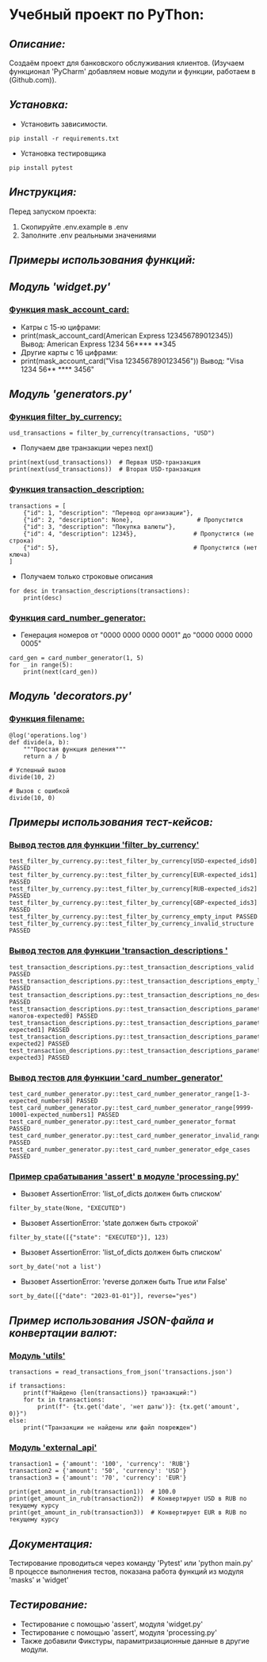 # Учебный проект по PyThon:

## *Описание:*
Создаём проект для банковского обслуживания клиентов.
(Изучаем функционал 'PyCharm' добавляем новые модули и функции, работаем в (Github.com)).

## *Установка:*
- Установить зависимости.
```
pip install -r requirements.txt
```
- Установка тестировщика
```
pip install pytest
```
## *Инструкция:*
Перед запуском проекта:
1. Скопируйте .env.example в .env
2. Заполните .env реальными значениями
## *Примеры использования функций:*
## *Модуль 'widget.py'*
### [Функция mask_account_card:](https://write.geeksforgeeks.org/)
 - Катры с 15-ю цифрами:
 - print(mask_account_card(American Express 123456789012345))
Вывод: American Express 1234 56**** **345
 - Другие карты с 16 цифрами:
 - print(mask_account_card("Visa 1234567890123456"))
Вывод: "Visa 1234 56** **** 3456"

## *Модуль 'generators.py'*
### [Функция filter_by_currency:](https://write.geeksforgeeks.org/)
```usd_transactions = filter_by_currency(transactions, "USD")```

 - Получаем две транзакции через next()
```
print(next(usd_transactions))  # Первая USD-транзакция
print(next(usd_transactions))  # Вторая USD-транзакция
```
### [Функция transaction_description:](https://write.geeksforgeeks.org/)
```
transactions = [
    {"id": 1, "description": "Перевод организации"},
    {"id": 2, "description": None},                  # Пропустится
    {"id": 3, "description": "Покупка валюты"},
    {"id": 4, "description": 12345},                # Пропустится (не строка)
    {"id": 5},                                      # Пропустится (нет ключа)
]
```

 - Получаем только строковые описания
```
for desc in transaction_descriptions(transactions):
    print(desc)
```

### [Функция card_number_generator:](https://write.geeksforgeeks.org/)
 - Генерация номеров от "0000 0000 0000 0001" до "0000 0000 0000 0005"
```
card_gen = card_number_generator(1, 5)
for _ in range(5):
    print(next(card_gen))
```
## *Модуль 'decorators.py'*
### [Функция filename:](https://write.geeksforgeeks.org/)
```
@log('operations.log')
def divide(a, b):
    """Простая функция деления"""
    return a / b

# Успешный вызов
divide(10, 2)

# Вызов с ошибкой
divide(10, 0)
```
## *Примеры использования тест-кейсов:*
### [Вывод тестов для функции 'filter_by_currency'](https://write.geeksforgeeks.org/)
```
test_filter_by_currency.py::test_filter_by_currency[USD-expected_ids0] PASSED
test_filter_by_currency.py::test_filter_by_currency[EUR-expected_ids1] PASSED
test_filter_by_currency.py::test_filter_by_currency[RUB-expected_ids2] PASSED
test_filter_by_currency.py::test_filter_by_currency[GBP-expected_ids3] PASSED
test_filter_by_currency.py::test_filter_by_currency_empty_input PASSED
test_filter_by_currency.py::test_filter_by_currency_invalid_structure PASSED
```
### [Вывод тестов для функции 'transaction_descriptions '](https://write.geeksforgeeks.org/)
```
test_transaction_descriptions.py::test_transaction_descriptions_valid PASSED
test_transaction_descriptions.py::test_transaction_descriptions_empty_list PASSED
test_transaction_descriptions.py::test_transaction_descriptions_no_description PASSED
test_transaction_descriptions.py::test_transaction_descriptions_parametrized[Оплата налогов-expected0] PASSED
test_transaction_descriptions.py::test_transaction_descriptions_parametrized[None-expected1] PASSED
test_transaction_descriptions.py::test_transaction_descriptions_parametrized[123-expected2] PASSED
test_transaction_descriptions.py::test_transaction_descriptions_parametrized[-expected3] PASSED
```
### [Вывод тестов для функции 'card_number_generator'](https://write.geeksforgeeks.org/)
```
test_card_number_generator.py::test_card_number_generator_range[1-3-expected_numbers0] PASSED
test_card_number_generator.py::test_card_number_generator_range[9999-10001-expected_numbers1] PASSED
test_card_number_generator.py::test_card_number_generator_format PASSED
test_card_number_generator.py::test_card_number_generator_invalid_range PASSED
test_card_number_generator.py::test_card_number_generator_edge_cases PASSED
```
### [Пример срабатывания 'assert' в модуле 'processing.py'](https://write.geeksforgeeks.org/)
 - Вызовет AssertionError: 'list_of_dicts должен быть списком'
```
filter_by_state(None, "EXECUTED")  
```
 - Вызовет AssertionError: 'state должен быть строкой'
```
filter_by_state([{"state": "EXECUTED"}], 123)  
```
 - Вызовет AssertionError: 'list_of_dicts должен быть списком'
```
sort_by_date('not a list')  
```
 - Вызовет AssertionError: 'reverse должен быть True или False'
```
sort_by_date([{"date": "2023-01-01"}], reverse="yes")
```
## *Пример использования JSON-файла и конвертации валют:*
### [Модуль 'utils'](https://write.geeksforgeeks.org/)
```
transactions = read_transactions_from_json('transactions.json')

if transactions:
    print(f"Найдено {len(transactions)} транзакций:")
    for tx in transactions:
        print(f"- {tx.get('date', 'нет даты')}: {tx.get('amount', 0)}")
else:
    print("Транзакции не найдены или файл поврежден")
```
### [Модуль 'external_api'](https://write.geeksforgeeks.org/)
```
transaction1 = {'amount': '100', 'currency': 'RUB'}
transaction2 = {'amount': '50', 'currency': 'USD'}
transaction3 = {'amount': '70', 'currency': 'EUR'}

print(get_amount_in_rub(transaction1))  # 100.0
print(get_amount_in_rub(transaction2))  # Конвертирует USD в RUB по текущему курсу
print(get_amount_in_rub(transaction3))  # Конвертирует EUR в RUB по текущему курсу
```
## *Документация:*
Тестирование проводиться через команду 'Pytest' или 'python main.py'
В процессе выполнения тестов, показана работа функций из модуля
'masks' и 'widget'
## *Тестирование:*
 - Тестирование с помощью 'assert', модуля 'widget.py'
 - Тестирование с помощью 'assert', модуля 'processing.py'
 - Также добавили Фикстуры, парамитризационные данные в другие модули.
